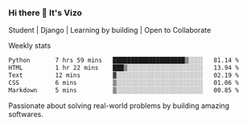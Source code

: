 ### Hi there 👋 It's Vizo

Student | Django | Learning by building | Open to Collaborate

Weekly stats
<!--START_SECTION:waka-->

```txt
Python       7 hrs 59 mins   ████████████████████▒░░░░   81.14 %
HTML         1 hr 22 mins    ███▒░░░░░░░░░░░░░░░░░░░░░   13.94 %
Text         12 mins         ▓░░░░░░░░░░░░░░░░░░░░░░░░   02.19 %
CSS          6 mins          ▒░░░░░░░░░░░░░░░░░░░░░░░░   01.06 %
Markdown     5 mins          ▒░░░░░░░░░░░░░░░░░░░░░░░░   00.85 %
```

<!--END_SECTION:waka-->


Passionate about solving real-world problems by building amazing softwares.
